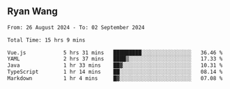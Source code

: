 ## Ryan Wang

<!--START_SECTION:waka-->

```txt
From: 26 August 2024 - To: 02 September 2024

Total Time: 15 hrs 9 mins

Vue.js            5 hrs 31 mins   █████████░░░░░░░░░░░░░░░░   36.46 %
YAML              2 hrs 37 mins   ████▒░░░░░░░░░░░░░░░░░░░░   17.33 %
Java              1 hr 33 mins    ██▓░░░░░░░░░░░░░░░░░░░░░░   10.31 %
TypeScript        1 hr 14 mins    ██░░░░░░░░░░░░░░░░░░░░░░░   08.14 %
Markdown          1 hr 4 mins     █▓░░░░░░░░░░░░░░░░░░░░░░░   07.08 %
```

<!--END_SECTION:waka-->
